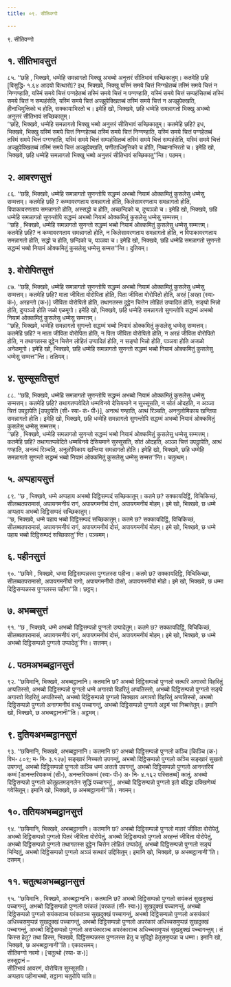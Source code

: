 ```yaml
---
title: ०९. सीतिवग्गो

---
```

९. सीतिवग्गो  


## १. सीतिभावसुत्तं

८५. ‘‘छहि , भिक्खवे, धम्मेहि समन्नागतो भिक्खु अभब्बो अनुत्तरं सीतिभावं सच्छिकातुम्। कतमेहि छहि [विसुद्धि॰ १.६४ आदयो वित्थारो]? इध, भिक्खवे, भिक्खु यस्मिं समये चित्तं निग्गहेतब्बं तस्मिं समये चित्तं न निग्गण्हाति, यस्मिं समये चित्तं पग्गहेतब्बं तस्मिं समये चित्तं न पग्गण्हाति, यस्मिं समये चित्तं सम्पहंसितब्बं तस्मिं समये चित्तं न सम्पहंसेति, यस्मिं समये चित्तं अज्झुपेक्खितब्बं तस्मिं समये चित्तं न अज्झुपेक्खति, हीनाधिमुत्तिको च होति, सक्कायाभिरतो च। इमेहि खो, भिक्खवे, छहि धम्मेहि समन्नागतो भिक्खु अभब्बो अनुत्तरं सीतिभावं सच्छिकातुम्।  
‘‘छहि, भिक्खवे, धम्मेहि समन्नागतो भिक्खु भब्बो अनुत्तरं सीतिभावं सच्छिकातुम्। कतमेहि छहि? इध, भिक्खवे, भिक्खु यस्मिं समये चित्तं निग्गहेतब्बं तस्मिं समये चित्तं निग्गण्हाति, यस्मिं समये चित्तं पग्गहेतब्बं तस्मिं समये चित्तं पग्गण्हाति, यस्मिं समये चित्तं सम्पहंसितब्बं तस्मिं समये चित्तं सम्पहंसेति, यस्मिं समये चित्तं अज्झुपेक्खितब्बं तस्मिं समये चित्तं अज्झुपेक्खति, पणीताधिमुत्तिको च होति, निब्बानाभिरतो च। इमेहि खो, भिक्खवे, छहि धम्मेहि समन्नागतो भिक्खु भब्बो अनुत्तरं सीतिभावं सच्छिकातु’’न्ति। पठमम्।  


## २. आवरणसुत्तं

८६. ‘‘छहि, भिक्खवे, धम्मेहि समन्नागतो सुणन्तोपि सद्धम्मं अभब्बो नियामं ओक्कमितुं कुसलेसु धम्मेसु सम्मत्तम्। कतमेहि छहि ? कम्मावरणताय समन्नागतो होति, किलेसावरणताय समन्नागतो होति, विपाकावरणताय समन्नागतो होति, अस्सद्धो च होति, अच्छन्दिको च, दुप्पञ्ञो च। इमेहि खो, भिक्खवे, छहि धम्मेहि समन्नागतो सुणन्तोपि सद्धम्मं अभब्बो नियामं ओक्कमितुं कुसलेसु धम्मेसु सम्मत्तम्।  
‘‘छहि , भिक्खवे, धम्मेहि समन्नागतो सुणन्तो सद्धम्मं भब्बो नियामं ओक्कमितुं कुसलेसु धम्मेसु सम्मत्तम्। कतमेहि छहि? न कम्मावरणताय समन्नागतो होति, न किलेसावरणताय समन्नागतो होति, न विपाकावरणताय समन्नागतो होति, सद्धो च होति, छन्दिको च, पञ्ञवा च। इमेहि खो, भिक्खवे, छहि धम्मेहि समन्नागतो सुणन्तो सद्धम्मं भब्बो नियामं ओक्कमितुं कुसलेसु धम्मेसु सम्मत्त’’न्ति। दुतियम्।  


## ३. वोरोपितसुत्तं

८७. ‘‘छहि, भिक्खवे, धम्मेहि समन्नागतो सुणन्तोपि सद्धम्मं अभब्बो नियामं ओक्कमितुं कुसलेसु धम्मेसु सम्मत्तम्। कतमेहि छहि? माता जीविता वोरोपिता होति, पिता जीविता वोरोपितो होति, अरहं [अरहा (स्या॰ कं॰), अरहन्तो (क॰)] जीविता वोरोपितो होति, तथागतस्स दुट्ठेन चित्तेन लोहितं उप्पादितं होति, सङ्घो भिन्नो होति, दुप्पञ्ञो होति जळो एळमूगो। इमेहि खो, भिक्खवे, छहि धम्मेहि समन्नागतो सुणन्तोपि सद्धम्मं अभब्बो नियामं ओक्कमितुं कुसलेसु धम्मेसु सम्मत्तम्।  
‘‘छहि, भिक्खवे, धम्मेहि समन्नागतो सुणन्तो सद्धम्मं भब्बो नियामं ओक्कमितुं कुसलेसु धम्मेसु सम्मत्तम्। कतमेहि छहि? न माता जीविता वोरोपिता होति, न पिता जीविता वोरोपितो होति, न अरहं जीविता वोरोपितो होति, न तथागतस्स दुट्ठेन चित्तेन लोहितं उप्पादितं होति, न सङ्घो भिन्नो होति, पञ्ञवा होति अजळो अनेळमूगो। इमेहि खो, भिक्खवे, छहि धम्मेहि समन्नागतो सुणन्तो सद्धम्मं भब्बो नियामं ओक्कमितुं कुसलेसु धम्मेसु सम्मत्त’’न्ति। ततियम्।  


## ४. सुस्सूसतिसुत्तं

८८. ‘‘छहि, भिक्खवे, धम्मेहि समन्नागतो सुणन्तोपि सद्धम्मं अभब्बो नियामं ओक्कमितुं कुसलेसु धम्मेसु सम्मत्तम्। कतमेहि छहि? तथागतप्पवेदिते धम्मविनये देसियमाने न सुस्सूसति, न सोतं ओदहति, न अञ्ञा चित्तं उपट्ठापेति [उपट्ठपेति (सी॰ स्या॰ कं॰ पी॰)], अनत्थं गण्हाति, अत्थं रिञ्चति, अननुलोमिकाय खन्तिया समन्नागतो होति। इमेहि खो, भिक्खवे, छहि धम्मेहि समन्नागतो सुणन्तोपि सद्धम्मं अभब्बो नियामं ओक्कमितुं कुसलेसु धम्मेसु सम्मत्तम्।  
‘‘छहि , भिक्खवे, धम्मेहि समन्नागतो सुणन्तो सद्धम्मं भब्बो नियामं ओक्कमितुं कुसलेसु धम्मेसु सम्मत्तम्। कतमेहि छहि? तथागतप्पवेदिते धम्मविनये देसियमाने सुस्सूसति, सोतं ओदहति, अञ्ञा चित्तं उपट्ठापेति, अत्थं गण्हाति, अनत्थं रिञ्चति, अनुलोमिकाय खन्तिया समन्नागतो होति। इमेहि खो, भिक्खवे, छहि धम्मेहि समन्नागतो सुणन्तो सद्धम्मं भब्बो नियामं ओक्कमितुं कुसलेसु धम्मेसु सम्मत्त’’न्ति। चतुत्थम्।  


## ५. अप्पहायसुत्तं

८९. ‘‘छ , भिक्खवे, धम्मे अप्पहाय अभब्बो दिट्ठिसम्पदं सच्छिकातुम्। कतमे छ? सक्कायदिट्ठिं, विचिकिच्छं, सीलब्बतपरामासं, अपायगमनीयं रागं, अपायगमनीयं दोसं, अपायगमनीयं मोहम्। इमे खो, भिक्खवे, छ धम्मे अप्पहाय अभब्बो दिट्ठिसम्पदं सच्छिकातुम्।  
‘‘छ, भिक्खवे, धम्मे पहाय भब्बो दिट्ठिसम्पदं सच्छिकातुम्। कतमे छ? सक्कायदिट्ठिं, विचिकिच्छं, सीलब्बतपरामासं, अपायगमनीयं रागं, अपायगमनीयं दोसं, अपायगमनीयं मोहम्। इमे खो, भिक्खवे, छ धम्मे पहाय भब्बो दिट्ठिसम्पदं सच्छिकातु’’न्ति। पञ्चमम्।  


## ६. पहीनसुत्तं

९०. ‘‘छयिमे , भिक्खवे, धम्मा दिट्ठिसम्पन्नस्स पुग्गलस्स पहीना। कतमे छ? सक्कायदिट्ठि, विचिकिच्छा, सीलब्बतपरामासो, अपायगमनीयो रागो, अपायगमनीयो दोसो, अपायगमनीयो मोहो। इमे खो, भिक्खवे, छ धम्मा दिट्ठिसम्पन्नस्स पुग्गलस्स पहीना’’ति। छट्ठम्।  


## ७. अभब्बसुत्तं

९१. ‘‘छ , भिक्खवे, धम्मे अभब्बो दिट्ठिसम्पन्नो पुग्गलो उप्पादेतुम्। कतमे छ? सक्कायदिट्ठिं, विचिकिच्छं, सीलब्बतपरामासं, अपायगमनीयं रागं, अपायगमनीयं दोसं, अपायगमनीयं मोहम्। इमे खो, भिक्खवे, छ धम्मे अभब्बो दिट्ठिसम्पन्नो पुग्गलो उप्पादेतु’’न्ति। सत्तमम्।  


## ८. पठमअभब्बट्ठानसुत्तं

९२. ‘‘छयिमानि, भिक्खवे, अभब्बट्ठानानि। कतमानि छ? अभब्बो दिट्ठिसम्पन्नो पुग्गलो सत्थरि अगारवो विहरितुं अप्पतिस्सो, अभब्बो दिट्ठिसम्पन्नो पुग्गलो धम्मे अगारवो विहरितुं अप्पतिस्सो, अभब्बो दिट्ठिसम्पन्नो पुग्गलो सङ्घे अगारवो विहरितुं अप्पतिस्सो, अभब्बो दिट्ठिसम्पन्नो पुग्गलो सिक्खाय अगारवो विहरितुं अप्पतिस्सो, अभब्बो दिट्ठिसम्पन्नो पुग्गलो अनागमनीयं वत्थुं पच्चागन्तुं, अभब्बो दिट्ठिसम्पन्नो पुग्गलो अट्ठमं भवं निब्बत्तेतुम्। इमानि खो, भिक्खवे, छ अभब्बट्ठानानी’’ति। अट्ठमम्।  


## ९. दुतियअभब्बट्ठानसुत्तं

९३. ‘‘छयिमानि, भिक्खवे, अभब्बट्ठानानि। कतमानि छ? अभब्बो दिट्ठिसम्पन्नो पुग्गलो कञ्चि [किञ्चि (क॰) विभ॰ ८०९; म॰ नि॰ ३.१२७] सङ्खारं निच्चतो उपगन्तुं, अभब्बो दिट्ठिसम्पन्नो पुग्गलो कञ्चि सङ्खारं सुखतो उपगन्तुं, अभब्बो दिट्ठिसम्पन्नो पुग्गलो कञ्चि धम्मं अत्ततो उपगन्तुं, अभब्बो दिट्ठिसम्पन्नो पुग्गलो आनन्तरियं कम्मं [आनन्तरियकम्मं (सी॰), अनन्तरियकम्मं (स्या॰ पी॰) अ॰ नि॰ ४.१६२ पस्सितब्बं] कातुं, अभब्बो दिट्ठिसम्पन्नो पुग्गलो कोतूहलमङ्गलेन सुद्धिं पच्चागन्तुं , अभब्बो दिट्ठिसम्पन्नो पुग्गलो इतो बहिद्धा दक्खिणेय्यं गवेसितुम्। इमानि खो, भिक्खवे, छ अभब्बट्ठानानी’’ति। नवमम्।  


## १०. ततियअभब्बट्ठानसुत्तं

९४. ‘‘छयिमानि, भिक्खवे, अभब्बट्ठानानि। कतमानि छ? अभब्बो दिट्ठिसम्पन्नो पुग्गलो मातरं जीविता वोरोपेतुं, अभब्बो दिट्ठिसम्पन्नो पुग्गलो पितरं जीविता वोरोपेतुं, अभब्बो दिट्ठिसम्पन्नो पुग्गलो अरहन्तं जीविता वोरोपेतुं, अभब्बो दिट्ठिसम्पन्नो पुग्गलो तथागतस्स दुट्ठेन चित्तेन लोहितं उप्पादेतुं, अभब्बो दिट्ठिसम्पन्नो पुग्गलो सङ्घं भिन्दितुं, अभब्बो दिट्ठिसम्पन्नो पुग्गलो अञ्ञं सत्थारं उद्दिसितुम्। इमानि खो, भिक्खवे, छ अभब्बट्ठानानी’’ति। दसमम्।  


## ११. चतुत्थअभब्बट्ठानसुत्तं

९५. ‘‘छयिमानि , भिक्खवे, अभब्बट्ठानानि। कतमानि छ? अभब्बो दिट्ठिसम्पन्नो पुग्गलो सयंकतं सुखदुक्खं पच्चागन्तुं, अभब्बो दिट्ठिसम्पन्नो पुग्गलो परंकतं [परकतं (सी॰ स्या॰)] सुखदुक्खं पच्चागन्तुं, अभब्बो दिट्ठिसम्पन्नो पुग्गलो सयंकतञ्च परंकतञ्च सुखदुक्खं पच्चागन्तुं, अभब्बो दिट्ठिसम्पन्नो पुग्गलो असयंकारं अधिच्चसमुप्पन्नं सुखदुक्खं पच्चागन्तुं, अभब्बो दिट्ठिसम्पन्नो पुग्गलो अपरंकारं अधिच्चसमुप्पन्नं सुखदुक्खं पच्चागन्तुं, अभब्बो दिट्ठिसम्पन्नो पुग्गलो असयंकारञ्च अपरंकारञ्च अधिच्चसमुप्पन्नं सुखदुक्खं पच्चागन्तुम्। तं किस्स हेतु? तथा हिस्स, भिक्खवे, दिट्ठिसम्पन्नस्स पुग्गलस्स हेतु च सुदिट्ठो हेतुसमुप्पन्ना च धम्मा। इमानि खो, भिक्खवे, छ अभब्बट्ठानानी’’ति। एकादसमम्।  
सीतिवग्गो नवमो। [चतुत्थो (स्या॰ क॰)]  
तस्सुद्दानं –  
सीतिभावं आवरणं, वोरोपिता सुस्सूसति।  
अप्पहाय पहीनाभब्बो, तट्ठाना चतुरोपि चाति॥  